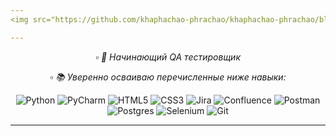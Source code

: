 ```yaml
---
<img src="https://github.com/khaphachao-phrachao/khaphachao-phrachao/blob/main/header.png" />

---
```


<div align="center" />



▫️ *🌱 Начинающий QA тестировщик*

▫️ *📚 Уверенно осваиваю перечисленные ниже навыки:*

![Python](https://img.shields.io/badge/python-3670A0?style=Social&logo=python&logoColor=ffdd54)
![PyCharm](https://img.shields.io/badge/pycharm-143?style=Social&logo=pycharm&logoColor=black&color=black&labelColor=green)
![HTML5](https://img.shields.io/badge/html5-%23E34F26.svg?style=Social&logo=html5&logoColor=white)
![CSS3](https://img.shields.io/badge/css3-%231572B6.svg?style=Social&logo=css3&logoColor=white)
![Jira](https://img.shields.io/badge/jira-%230A0FFF.svg?style=Social&logo=jira&?color=767BB3&logoColor=white)
![Confluence](https://img.shields.io/badge/confluence-%23172BF4.svg?style=Social&logo=confluence&logoColor=white)
![Postman](https://img.shields.io/badge/Postman-FF6C37?style=Social&logo=postman&logoColor=white)
![Postgres](https://img.shields.io/badge/postgres-%23316192.svg?style=Social&logo=postgresql&logoColor=white)
![Selenium](https://img.shields.io/badge/-selenium-%43B02A?style=Social&logo=selenium&logoColor=white)
![Git](https://img.shields.io/badge/git-%23F05033.svg?style=Social&logo=git&logoColor=white)
  
  ---
  
 <!--- [![GitHub Streak](https://github-readme-streak-stats.herokuapp.com?user=khaphachao-phrachao&theme=nord)](https://git.io/streak-stats)

  
---
-->
